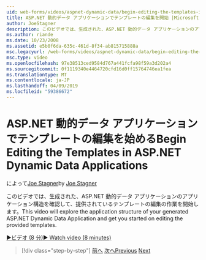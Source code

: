 ```yaml
---
uid: web-forms/videos/aspnet-dynamic-data/begin-editing-the-templates-in-aspnet-dynamic-data-applications
title: ASP.NET 動的データ アプリケーションでテンプレートの編集を開始 |Microsoft Docs
author: JoeStagner
description: このビデオでは、生成された、ASP.NET 動的データ アプリケーションのアプリケーション構造を確認して、提供されているテンプレートの編集の作業を開始します。
ms.author: riande
ms.date: 10/23/2008
ms.assetid: e5b0f6da-635c-461d-8f34-ab815715888a
msc.legacyurl: /web-forms/videos/aspnet-dynamic-data/begin-editing-the-templates-in-aspnet-dynamic-data-applications
msc.type: video
ms.openlocfilehash: 97e38513ced9584d767a441fcfa98f59a3d202a4
ms.sourcegitcommit: 0f1119340e4464720cfd16d0ff15764746ea1fea
ms.translationtype: MT
ms.contentlocale: ja-JP
ms.lasthandoff: 04/09/2019
ms.locfileid: "59386672"
---
```

# <a name="begin-editing-the-templates-in-aspnet-dynamic-data-applications"></a><span data-ttu-id="466ec-103">ASP.NET 動的データ アプリケーションでテンプレートの編集を始める</span><span class="sxs-lookup"><span data-stu-id="466ec-103">Begin Editing the Templates in ASP.NET Dynamic Data Applications</span></span>

<span data-ttu-id="466ec-104">によって[Joe Stagner](https://github.com/JoeStagner)</span><span class="sxs-lookup"><span data-stu-id="466ec-104">by [Joe Stagner](https://github.com/JoeStagner)</span></span>

<span data-ttu-id="466ec-105">このビデオでは、生成された、ASP.NET 動的データ アプリケーションのアプリケーション構造を確認して、提供されているテンプレートの編集の作業を開始します。</span><span class="sxs-lookup"><span data-stu-id="466ec-105">This video will explore the application structure of your generated ASP.NET Dynamic Data Application and get you started on editing the provided templates.</span></span>

[<span data-ttu-id="466ec-106">&#9654;ビデオ (8 分)</span><span class="sxs-lookup"><span data-stu-id="466ec-106">&#9654; Watch video (8 minutes)</span></span>](https://channel9.msdn.com/Blogs/ASP-NET-Site-Videos/begin-editing-the-templates-in-aspnet-dynamic-data-applications)

> [!div class="step-by-step"]
> <span data-ttu-id="466ec-107">[前へ](getting-started-with-dynamic-data.md)
> [次へ](begin-modifying-dynamic-data-applications-with-url-routing.md)</span><span class="sxs-lookup"><span data-stu-id="466ec-107">[Previous](getting-started-with-dynamic-data.md)
[Next](begin-modifying-dynamic-data-applications-with-url-routing.md)</span></span>
